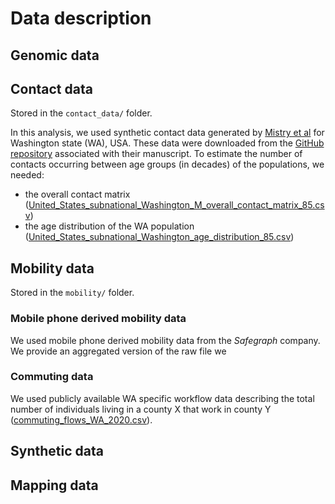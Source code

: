 # Data description

## Genomic data 

## Contact data 
Stored in the ```contact_data/``` folder.

In this analysis, we used synthetic contact data generated by [Mistry et al](https://doi.org/10.1038/s41467-020-20544-y) for Washington state (WA), USA. 
These data were downloaded from the [GitHub repository](https://github.com/mobs-lab/mixing-patterns) associated with their manuscript.
To estimate the number of contacts occurring between age groups (in decades) of the populations, we needed:
- the overall contact matrix ([United_States_subnational_Washington_M_overall_contact_matrix_85.csv](https://github.com/blab/phylo-kernel-public/blob/main/data/contact_data/United_States_subnational_Washington_M_overall_contact_matrix_85.csv))
- the age distribution of the WA population ([United_States_subnational_Washington_age_distribution_85.csv](https://github.com/blab/phylo-kernel-public/blob/main/data/contact_data/United_States_subnational_Washington_age_distribution_85.csv))


## Mobility data 
Stored in the ```mobility/``` folder.

### Mobile phone derived mobility data
We used mobile phone derived mobility data from the *Safegraph* company.
We provide an aggregated version of the raw file we 

### Commuting data
We used publicly available WA specific workflow data describing the total number of individuals living in a county X that work in county Y ([commuting_flows_WA_2020.csv](https://github.com/blab/phylo-kernel-public/blob/main/data/mobility/commuting_flows_WA_2020.csv)).


## Synthetic data 

## Mapping data 
